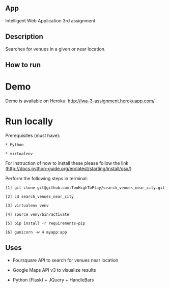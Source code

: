 ## App

Intelligent Web Application 3rd assignment

## Description

Searches for venues in a given or near location.

## How to run

# Demo

Demo is available on Heroku: http://iwa-3-assignment.herokuapp.com/

# Run locally

Prerequisites (must have):

	* Python

	* virtualenv

For instruction of how to install these please follow the link (http://docs.python-guide.org/en/latest/starting/install/osx/)

Perform the following steps in terminal:

	[1] git clone git@github.com:TooHighToPlay/search_venues_near_city.git

	[2] cd search_venues_near_city

	[3] virtualenv venv

	[4] source venv/bin/activate

	[5] pip install -r requirements-pip

	[6] gunicorn -w 4 myapp:app

## Uses

* Foursquare API to search for venues near location

* Google Maps API v3 to visualize results

* Python (Flask) + JQuery + HandleBars